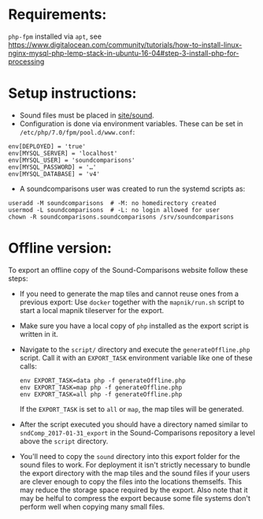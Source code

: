 Requirements:
===

`php-fpm` installed via `apt`, see https://www.digitalocean.com/community/tutorials/how-to-install-linux-nginx-mysql-php-lemp-stack-in-ubuntu-16-04#step-3-install-php-for-processing


Setup instructions:
===

* Sound files must be placed in [site/sound](https://github.com/lingdb/Sound-Comparisons/tree/master/static/sound).
* Configuration is done via environment variables.
These can be set in `/etc/php/7.0/fpm/pool.d/www.conf`:
```shell
env[DEPLOYED] = 'true'
env[MYSQL_SERVER] = 'localhost'
env[MYSQL_USER] = 'soundcomparisons'
env[MYSQL_PASSWORD] = '…'
env[MYSQL_DATABASE] = 'v4'
```
* A soundcomparisons user was created to run the systemd scripts as:
```shell
useradd -M soundcomparisons  # -M: no homedirectory created
usermod -L soundcomparisons  # -L: no login allowed for user
chown -R soundcomparisons.soundcomparisons /srv/soundcomparisons
```

Offline version:
===

To export an offline copy of the Sound-Comparisons website follow these steps:
* If you need to generate the map tiles and cannot reuse ones from a previous export:
  Use `docker` together with the `mapnik/run.sh` script to start a local mapnik tileserver for the export.
* Make sure you have a local copy of `php` installed as the export script is written in it.
* Navigate to the `script/` directory and execute the `generateOffline.php` script.
  Call it with an `EXPORT_TASK` environment variable like one of these calls:
  
  ```shell
  env EXPORT_TASK=data php -f generateOffline.php
  env EXPORT_TASK=map php -f generateOffline.php
  env EXPORT_TASK=all php -f generateOffline.php
  ```
  If the `EXPORT_TASK` is set to `all` or `map`, the map tiles will be generated.
* After the script executed you should have a directory
  named similar to `sndComp_2017-01-31_export`
  in the Sound-Comparisons repository a level above the `script` directory.
* You'll need to copy the `sound` directory into this export folder for the sound files to work.
  For deployment it isn't strictly necessary to bundle
  the export directory with the map tiles and the sound files
  if your users are clever enough to copy the files into the locations themselfs.
  This may reduce the storage space required by the export.
  Also note that it may be helful to compress the export
  because some file systems don't perform well when copying many small files.
